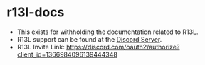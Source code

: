 # r13l-docs
- This exists for withholding the documentation related to R13L.
- R13L support can be found at the [Discord Server](https://discord.gg/7UNV6U3f72).
- R13L Invite Link: https://discord.com/oauth2/authorize?client_id=1366984096139444348

